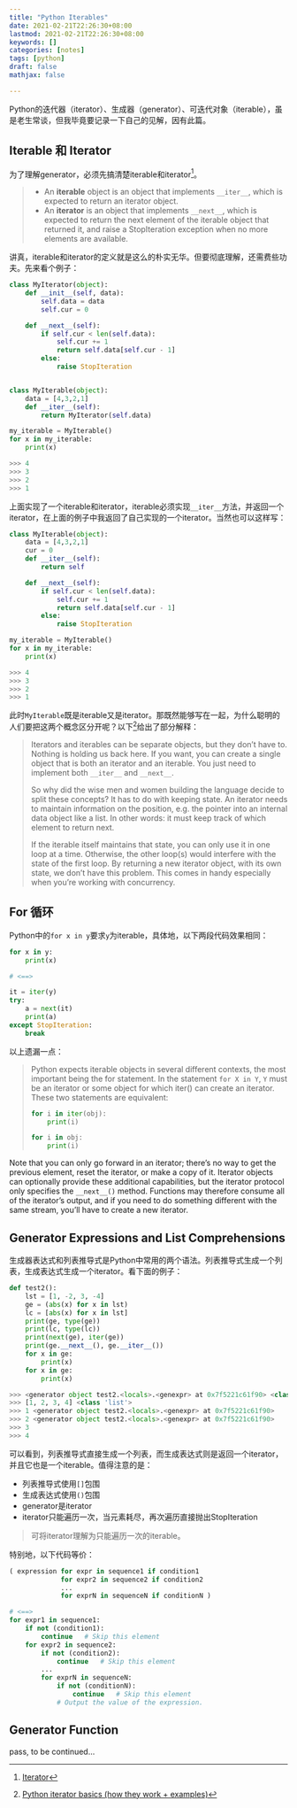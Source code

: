 ```yaml
---
title: "Python Iterables"
date: 2021-02-21T22:26:30+08:00
lastmod: 2021-02-21T22:26:30+08:00
keywords: []
categories: [notes]
tags: [python]
draft: false
mathjax: false

---
```



Python的迭代器（iterator）、生成器（generator）、可迭代对象（iterable），虽是老生常谈，但我毕竟要记录一下自己的见解，因有此篇。

## Iterable 和 Iterator

为了理解generator，必须先搞清楚iterable和iterator[^a]。

> - An **iterable** object is an object that implements `__iter__`, which is expected to return an iterator object.
> - An **iterator** is an object that implements `__next__`, which is expected to return the next element of the iterable object that returned it, and raise a StopIteration exception when no more elements are available.

讲真，iterable和iterator的定义就是这么的朴实无华。但要彻底理解，还需费些功夫。先来看个例子：

```python
class MyIterator(object):
    def __init__(self, data):
        self.data = data
        self.cur = 0

    def __next__(self):
        if self.cur < len(self.data):
            self.cur += 1
            return self.data[self.cur - 1]
        else:
            raise StopIteration


class MyIterable(object):
    data = [4,3,2,1]
    def __iter__(self):
        return MyIterator(self.data)

my_iterable = MyIterable()
for x in my_iterable:
    print(x)

>>> 4
>>> 3
>>> 2
>>> 1
```

上面实现了一个iterable和iterator，iterable必须实现`__iter__`方法，并返回一个iterator，在上面的例子中我返回了自己实现的一个iterator。当然也可以这样写：


```python
class MyIterable(object):
    data = [4,3,2,1]
    cur = 0
    def __iter__(self):
        return self

    def __next__(self):
        if self.cur < len(self.data):
            self.cur += 1
            return self.data[self.cur - 1]
        else:
            raise StopIteration

my_iterable = MyIterable()
for x in my_iterable:
    print(x)

>>> 4
>>> 3
>>> 2
>>> 1
```

此时`MyIterable`既是iterable又是iterator。那既然能够写在一起，为什么聪明的人们要把这两个概念区分开呢？以下[^b]给出了部分解释：

> Iterators and iterables can be separate objects, but they don’t have to. Nothing is holding us back here. If you want, you can create a single object that is both an iterator and an iterable. You just need to implement both `__iter__` and `__next__`.
>
> So why did the wise men and women building the language decide to split these concepts? It has to do with keeping state. An iterator needs to maintain information on the position, e.g. the pointer into an internal data object like a list. In other words: it must keep track of which element to return next.
>
> If the iterable itself maintains that state, you can only use it in one loop at a time. Otherwise, the other loop(s) would interfere with the state of the first loop. By returning a new iterator object, with its own state, we don’t have this problem. This comes in handy especially when you’re working with concurrency.


## For 循环

Python中的`for x in y`要求`y`为iterable，具体地，以下两段代码效果相同：

```python
for x in y:
    print(x)

# <==>

it = iter(y)
try:
    a = next(it)
    print(a)
except StopIteration:
    break
```

以上遗漏一点：

> Python expects iterable objects in several different contexts, the most important being the for statement. In the statement `for X in Y`, `Y` must be an iterator or some object for which iter() can create an iterator. These two statements are equivalent:
> ```python
> for i in iter(obj):
>     print(i)
> 
> for i in obj:
>     print(i)
> ```

Note that you can only go forward in an iterator; there’s no way to get the previous element, reset the iterator, or make a copy of it. Iterator objects can optionally provide these additional capabilities, but the iterator protocol only specifies the `__next__()` method. Functions may therefore consume all of the iterator’s output, and if you need to do something different with the same stream, you’ll have to create a new iterator.

## Generator Expressions and List Comprehensions

生成器表达式和列表推导式是Python中常用的两个语法。列表推导式生成一个列表，生成表达式生成一个iterator。看下面的例子：
```python
def test2():
    lst = [1, -2, 3, -4]
    ge = (abs(x) for x in lst)
    lc = [abs(x) for x in lst]
    print(ge, type(ge))
    print(lc, type(lc))
    print(next(ge), iter(ge))
    print(ge.__next__(), ge.__iter__())
    for x in ge:
        print(x)
    for x in ge:
        print(x)

>>> <generator object test2.<locals>.<genexpr> at 0x7f5221c61f90> <class 'generator'>
>>> [1, 2, 3, 4] <class 'list'>
>>> 1 <generator object test2.<locals>.<genexpr> at 0x7f5221c61f90>
>>> 2 <generator object test2.<locals>.<genexpr> at 0x7f5221c61f90>
>>> 3
>>> 4
```
可以看到，列表推导式直接生成一个列表，而生成表达式则是返回一个iterator，并且它也是一个iterable。值得注意的是：

- 列表推导式使用`[]`包围
- 生成表达式使用`()`包围
- generator是iterator
- iterator只能遍历一次，当元素耗尽，再次遍历直接抛出StopIteration

> 可将iterator理解为只能遍历一次的iterable。

特别地，以下代码等价：
```python
( expression for expr in sequence1 if condition1
             for expr2 in sequence2 if condition2
             ...
             for exprN in sequenceN if conditionN )

# <==>
for expr1 in sequence1:
    if not (condition1):
        continue   # Skip this element
    for expr2 in sequence2:
        if not (condition2):
            continue   # Skip this element
        ...
        for exprN in sequenceN:
            if not (conditionN):
                continue   # Skip this element
            # Output the value of the expression.
```

## Generator Function

pass, to be continued...

[^a]: [Iterator][1]
[^b]: [Python iterator basics (how they work + examples)][2]

[1]: https://wiki.python.org/moin/Iterator
[2]: https://python.land/deep-dives/python-iterator
